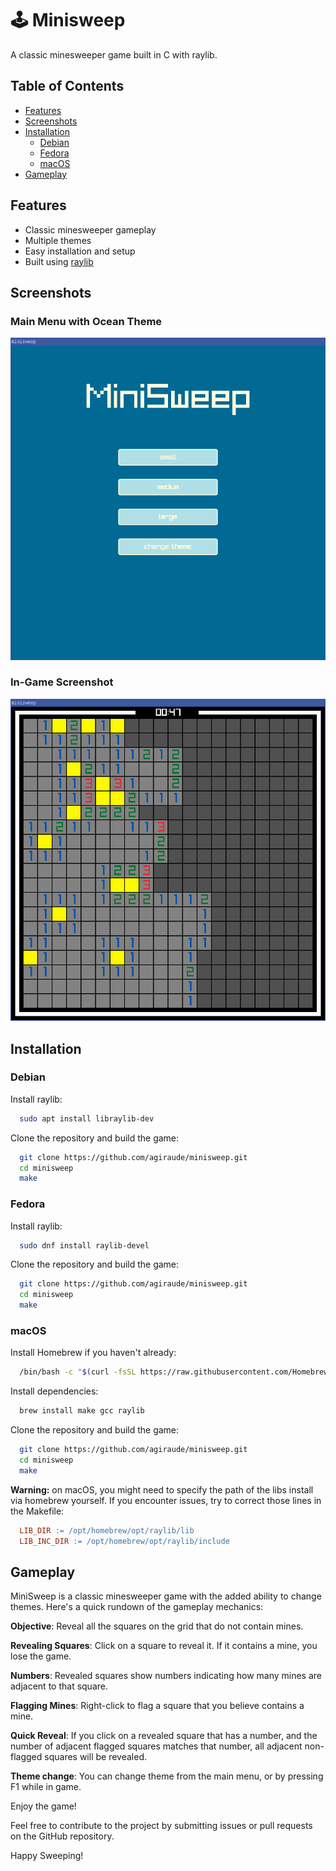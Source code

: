 
# 🕹️ Minisweep

A classic minesweeper game built in C with raylib. 

## Table of Contents

- [Features](#features)
- [Screenshots](#screenshots)
- [Installation](#installation)
  - [Debian](#debian)
  - [Fedora](#fedora)
  - [macOS](#macos)
- [Gameplay](#gameplay)

## Features

- Classic minesweeper gameplay
- Multiple themes
- Easy installation and setup
- Built using [raylib](https://www.raylib.com/)

## Screenshots

### Main Menu with Ocean Theme
![Menu Ocean Theme](doc/menu_ocean.png)

### In-Game Screenshot
![In-Game](doc/game.png)

## Installation

### Debian

Install raylib:

```sh
  sudo apt install libraylib-dev
```

Clone the repository and build the game:

```sh
  git clone https://github.com/agiraude/minisweep.git
  cd minisweep
  make
```
### Fedora

Install raylib:

```sh
  sudo dnf install raylib-devel
```

Clone the repository and build the game:

```sh
  git clone https://github.com/agiraude/minisweep.git
  cd minisweep
  make
```

### macOS

Install Homebrew if you haven't already:

```sh
  /bin/bash -c "$(curl -fsSL https://raw.githubusercontent.com/Homebrew/install/HEAD/install.sh)"
```

Install dependencies:

```sh
  brew install make gcc raylib
```

Clone the repository and build the game:

```sh
  git clone https://github.com/agiraude/minisweep.git
  cd minisweep
  make
```

**Warning:** on macOS, you might need to specify the path of the libs install via homebrew yourself. If you encounter issues, try to correct those lines in the Makefile:
```Makefile
  LIB_DIR := /opt/homebrew/opt/raylib/lib
  LIB_INC_DIR := /opt/homebrew/opt/raylib/include
```

## Gameplay

MiniSweep is a classic minesweeper game with the added ability to change themes. Here's a quick rundown of the gameplay mechanics:

**Objective**: Reveal all the squares on the grid that do not contain mines.

**Revealing Squares**: Click on a square to reveal it. If it contains a mine, you lose the game.

**Numbers**: Revealed squares show numbers indicating how many mines are adjacent to that square.

**Flagging Mines**: Right-click to flag a square that you believe contains a mine.

**Quick Reveal**: If you click on a revealed square that has a number, and the number of adjacent flagged squares matches that number, all adjacent non-flagged squares will be revealed.

**Theme change**: You can change theme from the main menu, or by pressing F1 while in game.

Enjoy the game!

Feel free to contribute to the project by submitting issues or pull requests on the GitHub repository.

Happy Sweeping!
